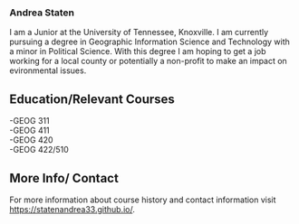 ### Andrea Staten
 I am a Junior at the University of Tennessee, Knoxville. I am currently pursuing a degree in Geographic Information Science and Technology with a minor in Political Science. With this degree I am hoping to get a job working for a local county or potentially a non-profit to make an impact on evironmental issues.

## Education/Relevant Courses
-GEOG 311<br>
-GEOG 411<br>
-GEOG 420<br>
-GEOG 422/510

## More Info/ Contact
For more information about course history and contact information visit https://statenandrea33.github.io/.



